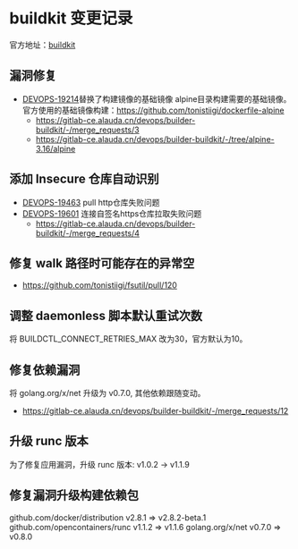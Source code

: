 # buildkit 变更记录

官方地址：[buildkit](https://github.com/moby/buildkit/tree/v0.10.4)

## 漏洞修复

- [DEVOPS-19214](https://jira.alauda.cn/browse/DEVOPS-19214)替换了构建镜像的基础镜像 alpine目录构建需要的基础镜像。官方使用的基础镜像构建：https://github.com/tonistiigi/dockerfile-alpine
  - https://gitlab-ce.alauda.cn/devops/builder-buildkit/-/merge_requests/3
  - https://gitlab-ce.alauda.cn/devops/builder-buildkit/-/tree/alpine-3.16/alpine


## 添加 Insecure 仓库自动识别

- [DEVOPS-19463](https://jira.alauda.cn/browse/DEVOPS-19463) pull http仓库失败问题
- [DEVOPS-19601](https://jira.alauda.cn/browse/DEVOPS-19601) 连接自签名https仓库拉取失败问题
  - https://gitlab-ce.alauda.cn/devops/builder-buildkit/-/merge_requests/4

## 修复 walk 路径时可能存在的异常空

- https://github.com/tonistiigi/fsutil/pull/120 

## 调整 daemonless 脚本默认重试次数

将 BUILDCTL_CONNECT_RETRIES_MAX 改为30，官方默认为10。

## 修复依赖漏洞

将 golang.org/x/net 升级为 v0.7.0, 其他依赖跟随变动。

- https://gitlab-ce.alauda.cn/devops/builder-buildkit/-/merge_requests/12

## 升级 runc 版本

为了修复应用漏洞，升级 runc 版本: v1.0.2 -> v1.1.9

## 修复漏洞升级构建依赖包

github.com/docker/distribution v2.8.1 => v2.8.2-beta.1
github.com/opencontainers/runc v1.1.2 => v1.1.6
golang.org/x/net v0.7.0 => v0.8.0
